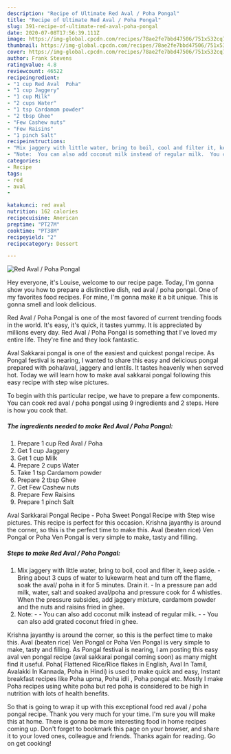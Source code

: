 ```yaml
---
description: "Recipe of Ultimate Red Aval / Poha Pongal"
title: "Recipe of Ultimate Red Aval / Poha Pongal"
slug: 391-recipe-of-ultimate-red-aval-poha-pongal
date: 2020-07-08T17:56:39.111Z
image: https://img-global.cpcdn.com/recipes/78ae2fe7bbd47506/751x532cq70/red-aval-poha-pongal-recipe-main-photo.jpg
thumbnail: https://img-global.cpcdn.com/recipes/78ae2fe7bbd47506/751x532cq70/red-aval-poha-pongal-recipe-main-photo.jpg
cover: https://img-global.cpcdn.com/recipes/78ae2fe7bbd47506/751x532cq70/red-aval-poha-pongal-recipe-main-photo.jpg
author: Frank Stevens
ratingvalue: 4.8
reviewcount: 46522
recipeingredient:
- "1 cup Red Aval  Poha"
- "1 cup Jaggery"
- "1 cup Milk"
- "2 cups Water"
- "1 tsp Cardamom powder"
- "2 tbsp Ghee"
- "Few Cashew nuts"
- "Few Raisins"
- "1 pinch Salt"
recipeinstructions:
- "Mix jaggery with little water, bring to boil, cool and filter it, keep aside.  Bring about 3 cups of water to lukewarm heat and turn off the flame, soak the aval/ poha in it for 5 minutes. Drain it. In a pressure pan add milk, water, salt and soaked aval/poha and pressure cook for 4 whistles. When the pressure subsides, add jaggery mixture, cardamom powder and the nuts and raisins fried in ghee."
- "Note:  You can also add coconut milk instead of regular milk.  You can also add grated coconut fried in ghee."
categories:
- Recipe
tags:
- red
- aval
- 

katakunci: red aval  
nutrition: 162 calories
recipecuisine: American
preptime: "PT27M"
cooktime: "PT38M"
recipeyield: "2"
recipecategory: Dessert

---
```



![Red Aval / Poha Pongal](https://img-global.cpcdn.com/recipes/78ae2fe7bbd47506/751x532cq70/red-aval-poha-pongal-recipe-main-photo.jpg)

Hey everyone, it's Louise, welcome to our recipe page. Today, I'm gonna show you how to prepare a distinctive dish, red aval / poha pongal. One of my favorites food recipes. For mine, I'm gonna make it a bit unique. This is gonna smell and look delicious.

Red Aval / Poha Pongal is one of the most favored of current trending foods in the world. It's easy, it's quick, it tastes yummy. It is appreciated by millions every day. Red Aval / Poha Pongal is something that I've loved my entire life. They're fine and they look fantastic.

Aval Sakkarai pongal is one of the easiest and quickest pongal recipe. As Pongal festival is nearing, I wanted to share this easy and delicious pongal prepared with poha/aval, jaggery and lentils. It tastes heavenly when served hot. Today we will learn how to make aval sakkarai pongal following this easy recipe with step wise pictures.


To begin with this particular recipe, we have to prepare a few components. You can cook red aval / poha pongal using 9 ingredients and 2 steps. Here is how you cook that.

<!--inarticleads1-->

##### The ingredients needed to make Red Aval / Poha Pongal:

1. Prepare 1 cup Red Aval / Poha
1. Get 1 cup Jaggery
1. Get 1 cup Milk
1. Prepare 2 cups Water
1. Take 1 tsp Cardamom powder
1. Prepare 2 tbsp Ghee
1. Get Few Cashew nuts
1. Prepare Few Raisins
1. Prepare 1 pinch Salt


Aval Sarkkarai Pongal Recipe - Poha Sweet Pongal Recipe with Step wise pictures. This recipe is perfect for this occasion. Krishna jayanthy is around the corner, so this is the perfect time to make this. Aval (beaten rice) Ven Pongal or Poha Ven Pongal is very simple to make, tasty and filling. 

<!--inarticleads2-->

##### Steps to make Red Aval / Poha Pongal:

1. Mix jaggery with little water, bring to boil, cool and filter it, keep aside. -  Bring about 3 cups of water to lukewarm heat and turn off the flame, soak the aval/ poha in it for 5 minutes. Drain it. - In a pressure pan add milk, water, salt and soaked aval/poha and pressure cook for 4 whistles. When the pressure subsides, add jaggery mixture, cardamom powder and the nuts and raisins fried in ghee.
1. Note: -  - You can also add coconut milk instead of regular milk. -  - You can also add grated coconut fried in ghee.


Krishna jayanthy is around the corner, so this is the perfect time to make this. Aval (beaten rice) Ven Pongal or Poha Ven Pongal is very simple to make, tasty and filling. As Pongal festival is nearing, I am posting this easy aval ven pongal recipe (aval sakkarai pongal coming soon) as many might find it useful. Poha( Flattened Rice/Rice flakes in English, Aval In Tamil, Avalakki In Kannada, Poha in Hindi) is used to make quick and easy, Instant breakfast recipes like Poha upma, Poha idli , Poha pongal etc. Mostly I make Poha recipes using white poha but red poha is considered to be high in nutrition with lots of health benefits. 

So that is going to wrap it up with this exceptional food red aval / poha pongal recipe. Thank you very much for your time. I'm sure you will make this at home. There is gonna be more interesting food in home recipes coming up. Don't forget to bookmark this page on your browser, and share it to your loved ones, colleague and friends. Thanks again for reading. Go on get cooking!
